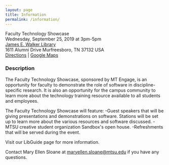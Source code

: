 ```yaml
---
layout: page
title: Information
permalink: /information/
---
```


Faculty Technology Showcase<br />
Wednesday, September 25, 2019 at 3pm-5pm<br />
[James E. Walker Library](https://library.mtsu.edu/homeb)<br />
1611 Alumni Drive
Murfreesboro, TN 37132 USA <br />
[Directions](http://www.clubcorp.com/Clubs/Carolina-Club/Our-Story/Directions-Hours) | [Google Maps](https://goo.gl/maps/MhA2jd16BQz)

### Description

The Faculty Technology Showcase, sponsored by MT Engage, is an opportunity for faculty to demonstrate the role of software in discipline-specific research. It is also an opportunity for the campus community to learn more about the technology training resource available to all students and employees.

The Faculty Technology Showcase will feature:
-Guest speakers that will be giving presentations and demonstrations on software. Stations will be set up to learn more about the various resources and software discussed.
-MTSU creative student organization Sandbox's open house.
-Refreshments that will be served during the event.

Visit our LibGuide page for more information.

Contact Mary Ellen Sloane at maryellen.sloane@mtsu.edu if you have any questions.
